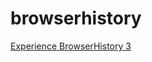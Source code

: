 # browserhistory
[Experience BrowserHistory 3](http://courses.ics.hawaii.edu/ics314s25/morea/ui-basics/experience-browserhistory3.html)


